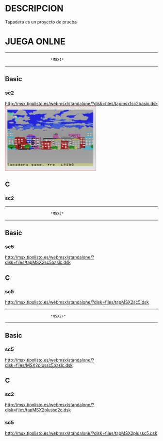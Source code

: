 # DESCRIPCION

Tapadera es un proyecto de prueba

# JUEGA ONLNE




-------------------------------------------------------------------------
                         *MSX1*
-------------------------------------------------------------------------
## Basic
### sc2
http://msx.tipolisto.es/webmsx/standalone/?disk=files/tapmsx1sc2basic.dsk
<img src=MSX1/basic/sc2/images/1.PNG width=300px>

## C
### sc2



-------------------------------------------------------------------------
                         *MSX2*
-------------------------------------------------------------------------
## Basic
### sc5
http://msx.tipolisto.es/webmsx/standalone/?disk=files/tapMSX2sc5basic.dsk

## C
### sc5
http://msx.tipolisto.es/webmsx/standalone/?disk=files/tapMSX2sc5.dsk




-------------------------------------------------------------------------
                         *MSX2+*
-------------------------------------------------------------------------
## Basic
### sc5
http://msx.tipolisto.es/webmsx/standalone/?disk=files/MSX2plussc5basic.dsk
## C
### sc2
http://msx.tipolisto.es/webmsx/standalone/?disk=files/tapMSX2plussc2c.dsk

### sc5
http://msx.tipolisto.es/webmsx/standalone/?disk=files/tapMSX2plussc5.dsk